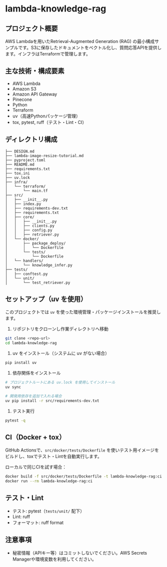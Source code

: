 # lambda-knowledge-rag

## プロジェクト概要

AWS Lambdaを用いたRetrieval-Augmented Generation (RAG) の最小構成サンプルです。S3に保存したドキュメントをベクトル化し、質問応答APIを提供します。インフラはTerraformで管理します。

## 主な技術・構成要素

- AWS Lambda
- Amazon S3
- Amazon API Gateway
- Pinecone
- Python
- Terraform
- uv（高速Pythonパッケージ管理）
- tox, pytest, ruff（テスト・Lint・CI）

## ディレクトリ構成

```
├── DESIGN.md
├── lambda-image-resize-tutorial.md
├── pyproject.toml
├── README.md
├── requirements.txt
├── tox.ini
├── uv.lock
├── infra/
│   └── terraform/
│       └── main.tf
├── src/
│   ├── __init__.py
│   ├── index.py
│   ├── requirements-dev.txt
│   ├── requirements.txt
│   ├── core/
│   │   ├── __init__.py
│   │   ├── clients.py
│   │   ├── config.py
│   │   ├── retriever.py
│   └── docker/
│       ├── package_deploy/
│       │   └── Dockerfile
│       └── tests/
│           └── Dockerfile
│   └── handlers/
│       └── knowledge_infer.py
├── tests/
│   ├── conftest.py
│   └── unit/
│       └── test_retriever.py
```

## セットアップ（uv を使用）

このプロジェクトでは `uv` を使った環境管理・パッケージインストールを推奨します。

1. リポジトリをクローンし作業ディレクトリへ移動

```bash
git clone <repo-url>
cd lambda-knowledge-rag
```

1. uv をインストール（システムに uv がない場合）

```bash
pip install uv
```

1. 依存関係をインストール

```bash
# プロジェクトルートにある uv.lock を使用してインストール
uv sync

# 開発用依存を追加で入れる場合
uv pip install -r src/requirements-dev.txt
```

1. テスト実行

```bash
pytest -q
```

## CI（Docker + tox）

GitHub Actionsで、`src/docker/tests/Dockerfile` を使いテスト用イメージをビルドし、toxでテスト・Lintを自動実行します。

ローカルで同じCIを試す場合：
```bash
docker build -f src/docker/tests/Dockerfile -t lambda-knowledge-rag:ci .
docker run --rm lambda-knowledge-rag:ci
```

## テスト・Lint

- テスト: pytest（`tests/unit/` 配下）
- Lint: ruff
- フォーマット: ruff format

## 注意事項

- 秘密情報（APIキー等）はコミットしないでください。AWS Secrets Managerや環境変数を利用してください。
